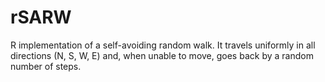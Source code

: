 # rSARW
R implementation of a self-avoiding random walk.
It travels uniformly in all directions (N, S, W, E) and, when unable to move, goes back by a random number of steps.
